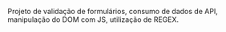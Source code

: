 Projeto de validação de formulários, consumo de dados de API, manipulação do DOM com JS, utilização de REGEX.
